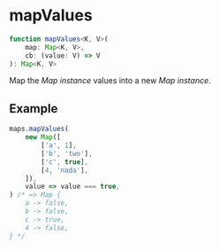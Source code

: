 # mapValues

```ts
function mapValues<K, V>(
    map: Map<K, V>,
    cb: (value: V) => V
): Map<K, V>
```

Map the _Map instance_ values into a new _Map instance_.

## Example

```ts
maps.mapValues(
    new Map([
        ['a', 1],
        ['b', 'two'],
        ['c', true],
        [4, 'nada'],
    ]),
    value => value === true,
) /* => Map {
    a -> false,
    b -> false,
    c -> true,
    4 -> false,
} */
```

